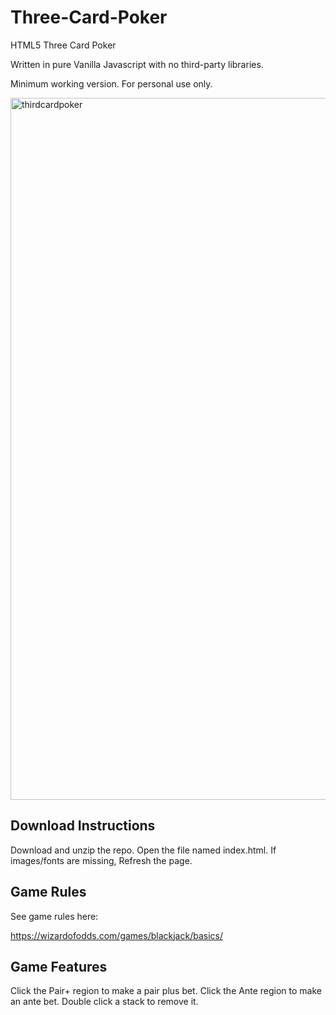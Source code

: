 # Three-Card-Poker
HTML5 Three Card Poker

Written in pure Vanilla Javascript with no third-party libraries.  

Minimum working version. For personal use only.

<img width="1123" alt="thirdcardpoker" src="https://user-images.githubusercontent.com/39435918/53034082-1fedc580-3438-11e9-92b1-9e9ff6fa5f69.PNG">


## Download Instructions

Download and unzip the repo. 
Open the file named index.html. 
If images/fonts are missing, Refresh the page.

## Game Rules

See game rules here:

https://wizardofodds.com/games/blackjack/basics/

## Game Features

Click the Pair+ region to make a pair plus bet.
Click the Ante region to make an ante bet.
Double click a stack to remove it.
